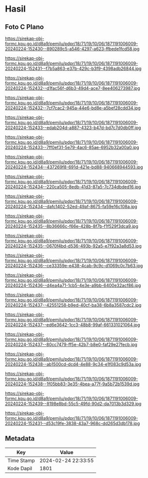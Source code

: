 # Hasil

## Foto C Plano

https://sirekap-obj-formc.kpu.go.id/d8a9/pemilu/pdpr/18/71/19/10/06/1871191006009-20240224-152430--890289c5-a546-4297-a623-ffbede1fcd58.jpg

https://sirekap-obj-formc.kpu.go.id/d8a9/pemilu/pdpr/18/71/19/10/06/1871191006009-20240224-152431--f7b5a863-e37b-429c-b3f9-4398adb26844.jpg

https://sirekap-obj-formc.kpu.go.id/d8a9/pemilu/pdpr/18/71/19/10/06/1871191006009-20240224-152432--d1fac56f-d6b3-49d4-ace7-8ee406273987.jpg

https://sirekap-obj-formc.kpu.go.id/d8a9/pemilu/pdpr/18/71/19/10/06/1871191006009-20240224-152432--7cf7cac2-945a-44e6-bd8e-a5bef28cdd34.jpg

https://sirekap-obj-formc.kpu.go.id/d8a9/pemilu/pdpr/18/71/19/10/06/1871191006009-20240224-152433--edab204d-a887-4323-b47d-bd7c7d0db0ff.jpg

https://sirekap-obj-formc.kpu.go.id/d8a9/pemilu/pdpr/18/71/19/10/06/1871191006009-20240224-152433--7ff0ef31-5e79-4ac6-85ae-6952b32a00a0.jpg

https://sirekap-obj-formc.kpu.go.id/d8a9/pemilu/pdpr/18/71/19/10/06/1871191006009-20240224-152434--437269f8-691d-421e-bd88-940668944593.jpg

https://sirekap-obj-formc.kpu.go.id/d8a9/pemilu/pdpr/18/71/19/10/06/1871191006009-20240224-152434--220ca505-8edb-41d3-87a5-7c734dbded16.jpg

https://sirekap-obj-formc.kpu.go.id/d8a9/pemilu/pdpr/18/71/19/10/06/1871191006009-20240224-152434--dafc1402-52ed-49af-8675-fa59e16c108a.jpg

https://sirekap-obj-formc.kpu.go.id/d8a9/pemilu/pdpr/18/71/19/10/06/1871191006009-20240224-152435--8b36666c-f66e-428b-8f7b-f1f529f3dca9.jpg

https://sirekap-obj-formc.kpu.go.id/d8a9/pemilu/pdpr/18/71/19/10/06/1871191006009-20240224-152435--0670f4bd-d536-493b-92a5-e7f92a3a8d53.jpg

https://sirekap-obj-formc.kpu.go.id/d8a9/pemilu/pdpr/18/71/19/10/06/1871191006009-20240224-152436--ce33359e-e438-4cab-9c9c-d1069c0c7b63.jpg

https://sirekap-obj-formc.kpu.go.id/d8a9/pemilu/pdpr/18/71/19/10/06/1871191006009-20240224-152436--d4ea4a71-1cb5-4e3e-a9bb-6400e32acf86.jpg

https://sirekap-obj-formc.kpu.go.id/d8a9/pemilu/pdpr/18/71/19/10/06/1871191006009-20240224-152437--42551258-b9ed-40cf-ba38-6b8a3587cdc2.jpg

https://sirekap-obj-formc.kpu.go.id/d8a9/pemilu/pdpr/18/71/19/10/06/1871191006009-20240224-152437--ed6e3642-1cc3-48b8-99af-661331021064.jpg

https://sirekap-obj-formc.kpu.go.id/d8a9/pemilu/pdpr/18/71/19/10/06/1871191006009-20240224-152437--80cc7479-ff5e-42b7-b8e0-faf29e27fecb.jpg

https://sirekap-obj-formc.kpu.go.id/d8a9/pemilu/pdpr/18/71/19/10/06/1871191006009-20240224-152438--ab1500cd-dcd4-4e88-9c34-e1f083c9d53a.jpg

https://sirekap-obj-formc.kpu.go.id/d8a9/pemilu/pdpr/18/71/19/10/06/1871191006009-20240224-152438--1f05bb83-3e35-4bea-a77f-9a5b72b1539d.jpg

https://sirekap-obj-formc.kpu.go.id/d8a9/pemilu/pdpr/18/71/19/10/06/1871191006009-20240224-152439--8198e8bd-55c5-49fd-90d2-da7013b3d329.jpg

https://sirekap-obj-formc.kpu.go.id/d8a9/pemilu/pdpr/18/71/19/10/06/1871191006009-20240224-152431--d53c19fe-3838-43a7-968c-dd265d3db178.jpg


## Metadata

| Key        | Value               |
| ---------- | ------------------- |
| Time Stamp | 2024-02-24 22:33:55 |
| Kode Dapil | 1801                |



